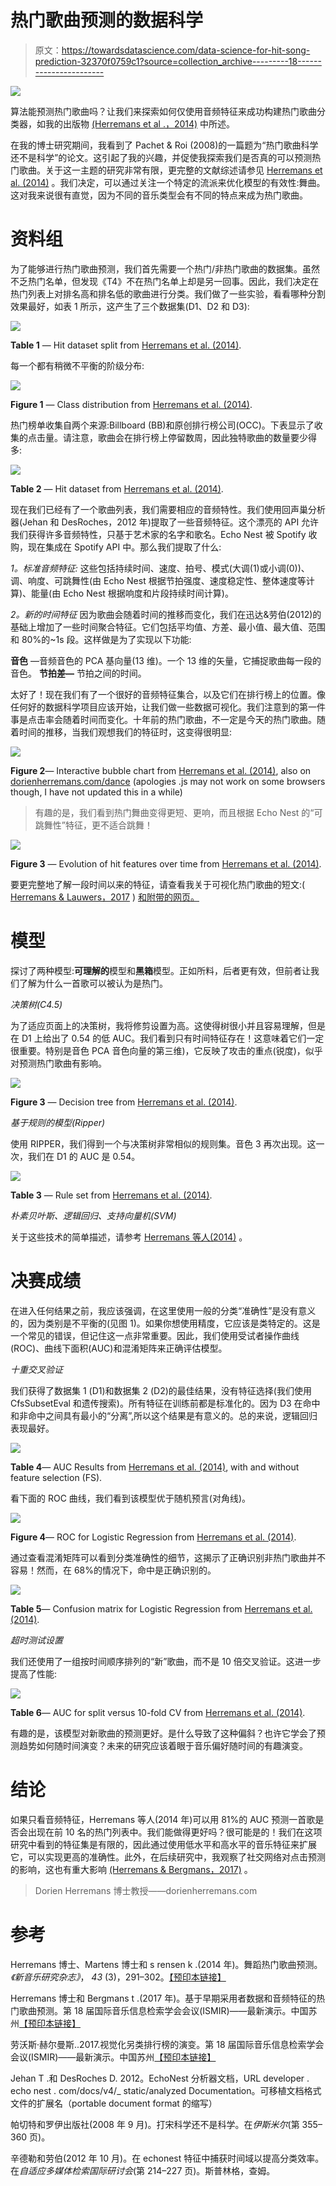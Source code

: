 # 热门歌曲预测的数据科学

> 原文：<https://towardsdatascience.com/data-science-for-hit-song-prediction-32370f0759c1?source=collection_archive---------18----------------------->

![](img/99ad6422291f5a0c7cf17f4f963f1dfb.png)

算法能预测热门歌曲吗？让我们来探索如何仅使用音频特征来成功构建热门歌曲分类器，如我的出版物 [(Herremans et al .，2014)](https://www.tandfonline.com/doi/full/10.1080/09298215.2014.881888?casa_token=w0GGhjQd194AAAAA:V_YGtWJeIR869x4fYUfyyfFrPiCWhb56ddybPADsO9s9D-k8WaTZI4ADKxgILlufl3UbICsVZEWB5Q) 中所述。

在我的博士研究期间，我看到了 Pachet & Roi (2008)的一篇题为“热门歌曲科学还不是科学”的论文。这引起了我的兴趣，并促使我探索我们是否真的可以预测热门歌曲。关于这一主题的研究非常有限，更完整的文献综述请参见 [Herremans et al. (2014)](https://www.tandfonline.com/doi/full/10.1080/09298215.2014.881888?casa_token=w0GGhjQd194AAAAA:V_YGtWJeIR869x4fYUfyyfFrPiCWhb56ddybPADsO9s9D-k8WaTZI4ADKxgILlufl3UbICsVZEWB5Q) 。我们决定，可以通过关注一个特定的流派来优化模型的有效性:舞曲。这对我来说很有直觉，因为不同的音乐类型会有不同的特点来成为热门歌曲。

# 资料组

为了能够进行热门歌曲预测，我们首先需要一个热门/非热门歌曲的数据集。虽然不乏热门名单，但发现《T4》不在热门名单上却是另一回事。因此，我们决定在热门列表上对排名高和排名低的歌曲进行分类。我们做了一些实验，看看哪种分割效果最好，如表 1 所示，这产生了三个数据集(D1、D2 和 D3):

![](img/8029b3cb7728ae2ad2c8b169291cda58.png)

**Table 1** — Hit dataset split from [Herremans et al. (2014)](https://arxiv.org/pdf/1905.08076.pdf).

每一个都有稍微不平衡的阶级分布:

![](img/54150f23e3d982d343e27de0f3a5be7e.png)

**Figure 1** — Class distribution from [Herremans et al. (2014)](https://arxiv.org/pdf/1905.08076.pdf).

热门榜单收集自两个来源:Billboard (BB)和原创排行榜公司(OCC)。下表显示了收集的点击量。请注意，歌曲会在排行榜上停留数周，因此独特歌曲的数量要少得多:

![](img/69ce83e5842694c9ee17dbf3cdbf3243.png)

**Table 2** — Hit dataset from [Herremans et al. (2014)](https://arxiv.org/pdf/1905.08076.pdf).

现在我们已经有了一个歌曲列表，我们需要相应的音频特性。我们使用回声巢分析器(Jehan 和 DesRoches，2012 年)提取了一些音频特征。这个漂亮的 API 允许我们获得许多音频特性，只基于艺术家的名字和歌名。Echo Nest 被 Spotify 收购，现在集成在 Spotify API 中。那么我们提取了什么:

*1。标准音频特征:* 这些包括持续时间、速度、拍号、模式(大调(1)或小调(0))、调、响度、可跳舞性(由 Echo Nest 根据节拍强度、速度稳定性、整体速度等计算)、能量(由 Echo Nest 根据响度和片段持续时间计算)。

*2。新的时间特征* 因为歌曲会随着时间的推移而变化，我们在迅达&劳伯(2012)的基础上增加了一些时间聚合特征。它们包括平均值、方差、最小值、最大值、范围和 80%的~1s 段。这样做是为了实现以下功能:

**音色** —音频音色的 PCA 基向量(13 维)。一个 13 维的矢量，它捕捉歌曲每一段的音色。
**节拍差—** 节拍之间的时间。

太好了！现在我们有了一个很好的音频特征集合，以及它们在排行榜上的位置。像任何好的数据科学项目应该开始，让我们做一些数据可视化。我们注意到的第一件事是点击率会随着时间而变化。十年前的热门歌曲，不一定是今天的热门歌曲。随着时间的推移，当我们观想我们的特征时，这变得很明显:

![](img/0ee6e14c2ee4f56ed2b6beb02e7bafc5.png)

**Figure 2**— Interactive bubble chart from [Herremans et al. (2014)](https://arxiv.org/pdf/1905.08076.pdf), also on [dorienherremans.com/dance](http://dorienherremans.com/dance) (apologies .js may not work on some browsers though, I have not updated this in a while)

> 有趣的是，我们看到热门舞曲变得更短、更响，而且根据 Echo Nest 的“可跳舞性”特征，更不适合跳舞！

![](img/76032c999889ceb859b94c719da6a02a.png)

**Figure 3** — Evolution of hit features over time from [Herremans et al. (2014)](https://arxiv.org/pdf/1905.08076.pdf).

要更完整地了解一段时间以来的特征，请查看我关于可视化热门歌曲的短文:( [Herremans & Lauwers，2017](http://dorienherremans.com/sites/default/files/dh_visualiation_preprint_0.pdf) ) [和附带的网页。](http://musiceye.dorienherremans.com/clustering.html)

# 模型

探讨了两种模型:**可理解的**模型和**黑箱**模型。正如所料，后者更有效，但前者让我们了解为什么一首歌可以被认为是热门。

*决策树(C4.5)*

为了适应页面上的决策树，我将修剪设置为高。这使得树很小并且容易理解，但是在 D1 上给出了 0.54 的低 AUC。我们看到只有时间特征存在！这意味着它们一定很重要。特别是音色 PCA 音色向量的第三维)，它反映了攻击的重点(锐度)，似乎对预测热门歌曲有影响。

![](img/2128604ecdcce73f9cd050ccdf0995bd.png)

**Figure 3** — Decision tree from [Herremans et al. (2014)](https://arxiv.org/pdf/1905.08076.pdf).

*基于规则的模型(Ripper)*

使用 RIPPER，我们得到一个与决策树非常相似的规则集。音色 3 再次出现。这一次，我们在 D1 的 AUC 是 0.54。

![](img/2b47e0112e96ae3d90b6f90092fd40bc.png)

**Table 3** — Rule set from [Herremans et al. (2014)](https://arxiv.org/pdf/1905.08076.pdf).

*朴素贝叶斯、逻辑回归、支持向量机(SVM)*

关于这些技术的简单描述，请参考 [Herremans 等人(2014)](https://arxiv.org/pdf/1905.08076.pdf) 。

# 决赛成绩

在进入任何结果之前，我应该强调，在这里使用一般的分类“准确性”是没有意义的，因为类别是不平衡的(见图 1)。如果你想使用精度，它应该是类特定的。这是一个常见的错误，但记住这一点非常重要。因此，我们使用受试者操作曲线(ROC)、曲线下面积(AUC)和混淆矩阵来正确评估模型。

*十重交叉验证*

我们获得了数据集 1 (D1)和数据集 2 (D2)的最佳结果，没有特征选择(我们使用 CfsSubsetEval 和遗传搜索)。所有特征在训练前都是标准化的。因为 D3 在命中和非命中之间具有最小的“分离”,所以这个结果是有意义的。总的来说，逻辑回归表现最好。

![](img/9b7ae076b3bd4ea77b881bbebbf7a447.png)

**Table 4**— AUC Results from [Herremans et al. (2014)](https://arxiv.org/pdf/1905.08076.pdf), with and without feature selection (FS).

看下面的 ROC 曲线，我们看到该模型优于随机预言(对角线)。

![](img/b2a187b9e471aa313c296c51d1738907.png)

**Figure 4**— ROC for Logistic Regression from [Herremans et al. (2014)](https://arxiv.org/pdf/1905.08076.pdf).

通过查看混淆矩阵可以看到分类准确性的细节，这揭示了正确识别非热门歌曲并不容易！然而，在 68%的情况下，命中是正确识别的。

![](img/147a666a4af32a3ac799a48bce49eb43.png)

**Table 5**— Confusion matrix for Logistic Regression from [Herremans et al. (2014)](https://arxiv.org/pdf/1905.08076.pdf).

*超时测试设置*

我们还使用了一组按时间顺序排列的“新”歌曲，而不是 10 倍交叉验证。这进一步提高了性能:

![](img/09a36ee0654ee08637969edc471ed12b.png)

**Table 6**— AUC for split versus 10-fold CV from [Herremans et al. (2014)](https://arxiv.org/pdf/1905.08076.pdf).

有趣的是，该模型对新歌曲的预测更好。是什么导致了这种偏斜？也许它学会了预测趋势如何随时间演变？未来的研究应该着眼于音乐偏好随时间的有趣演变。

# 结论

如果只看音频特征，Herremans 等人(2014 年)可以用 81%的 AUC 预测一首歌是否会出现在前 10 名的热门列表中。我们能做得更好吗？很可能是的！我们在这项研究中看到的特征集是有限的，因此通过使用低水平和高水平的音乐特征来扩展它，可以实现更高的准确性。此外，在后续研究中，我观察了社交网络对点击预测的影响，这也有重大影响 [(Herremans & Bergmans，2017)](http://dorienherremans.com/sites/default/files/paper_preprint_hit.pdf) 。

> Dorien Herremans 博士教授——dorienherremans.com

# 参考

Herremans 博士、Martens 博士和 s rensen k .(2014 年)。舞蹈热门歌曲预测。*《新音乐研究杂志》*， *43* (3)，291–302。[【预印本链接】](https://arxiv.org/pdf/1905.08076)

Herremans 博士和 Bergmans t .(2017 年)。基于早期采用者数据和音频特征的热门歌曲预测。第 18 届国际音乐信息检索学会会议(ISMIR)——最新演示。中国苏州[【预印本链接】](http://dorienherremans.com/sites/default/files/paper_preprint_hit.pdf)

劳沃斯·赫尔曼斯..2017.视觉化另类排行榜的演变。第 18 届国际音乐信息检索学会会议(ISMIR)——最新演示。中国苏州[【预印本链接】](http://dorienherremans.com/sites/default/files/dh_visualiation_preprint_0.pdf)

Jehan T .和 DesRoches D. 2012。EchoNest 分析器文档，URL developer . echo nest . com/docs/v4/_ static/analyzed Documentation。可移植文档格式文件的扩展名（portable document format 的缩写）

帕切特和罗伊出版社(2008 年 9 月)。打宋科学还不是科学。在*伊斯米尔*(第 355–360 页)。

辛德勒和劳伯(2012 年 10 月)。在 echonest 特征中捕获时间域以提高分类效率。在*自适应多媒体检索国际研讨会*(第 214–227 页)。斯普林格，查姆。